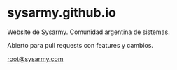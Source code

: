# sysarmy.github.io
Website de Sysarmy. Comunidad argentina de sistemas.

Abierto para pull requests con features y cambios.

root@sysarmy.com

